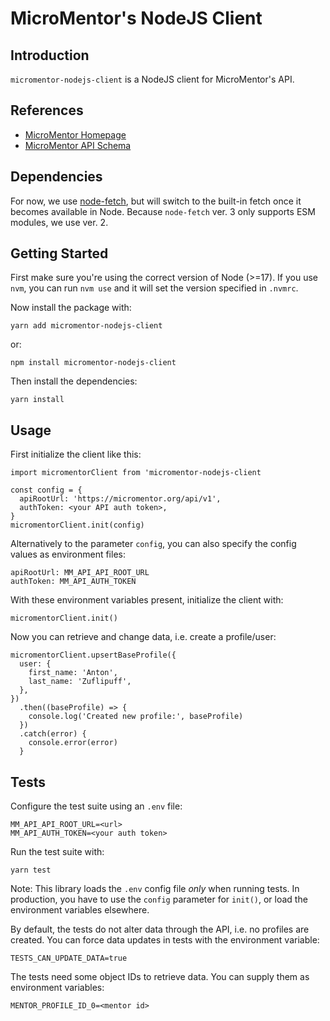 # MicroMentor's NodeJS Client

## Introduction
`micromentor-nodejs-client` is a NodeJS client for MicroMentor's API. 


## References
* [MicroMentor Homepage](https://micromentor.org)
* [MicroMentor API Schema](https://www.micromentor.org/api/v1/swagger-ui/#/)


## Dependencies
For now, we use [node-fetch](https://github.com/node-fetch/node-fetch), but will switch
to the built-in fetch once it becomes available in Node. Because `node-fetch` ver. 3 only
supports ESM modules, we use ver. 2.


## Getting Started
First make sure you're using the correct version of Node (>=17). If you use `nvm`, you can 
run `nvm use` and it will set the version specified in `.nvmrc`.

Now install the package with:

    yarn add micromentor-nodejs-client

or:

    npm install micromentor-nodejs-client

Then install the dependencies:

    yarn install

## Usage
First initialize the client like this:

    import micromentorClient from 'micromentor-nodejs-client
    
    const config = {
      apiRootUrl: 'https://micromentor.org/api/v1',
      authToken: <your API auth token>,
    }
    micromentorClient.init(config)

Alternatively to the parameter `config`, you can also specify the config values
as environment files:

    apiRootUrl: MM_API_API_ROOT_URL
    authToken: MM_API_AUTH_TOKEN

With these environment variables present, initialize the client with:

    micromentorClient.init()

Now you can retrieve and change data, i.e. create a profile/user:

    micromentorClient.upsertBaseProfile({
      user: {
        first_name: 'Anton',
        last_name: 'Zuflipuff',
      },
    })
      .then((baseProfile) => {
        console.log('Created new profile:', baseProfile)
      })
      .catch(error) {
        console.error(error)
      }

## Tests
Configure the test suite using an `.env` file: 

    MM_API_API_ROOT_URL=<url>
    MM_API_AUTH_TOKEN=<your auth token>

Run the test suite with:

    yarn test

Note: This library loads the `.env` config file *only* when running tests. In production, you
have to use the `config` parameter for `init()`, or load the environment variables elsewhere.

By default, the tests do not alter data through the API, i.e. no profiles are created. You
can force data updates in tests with the environment variable:

    TESTS_CAN_UPDATE_DATA=true

The tests need some object IDs to retrieve data. You can supply them as environment variables:

    MENTOR_PROFILE_ID_0=<mentor id>
